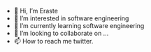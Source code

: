 - 👋 Hi, I’m Eraste
- 👀 I’m interested in software engineering
- 🌱 I’m currently learning software engineering
- 💞️ I’m looking to collaborate on ...
- 📫 How to reach me twitter.

<!---
akoeraste/akoeraste is a ✨ special ✨ repository because its `README.md` (this file) appears on your GitHub profile.
You can click the Preview link to take a look at your changes.
--->
